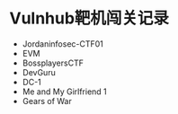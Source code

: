 # Vulnhub靶机闯关记录

* Jordaninfosec-CTF01
* EVM
* BossplayersCTF
* DevGuru
* DC-1
* Me and My Girlfriend 1
* Gears of War


